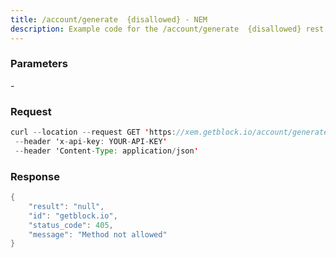 ```yaml
---
title: /account/generate  {disallowed} - NEM
description: Example code for the /account/generate  {disallowed} rest method. Сomplete guide on how to use /account/generate  {disallowed} rest in GetBlock.io Web3 documentation.
---
```


### Parameters


\-

### Request

``` java
curl --location --request GET 'https://xem.getblock.io/account/generate'
 --header 'x-api-key: YOUR-API-KEY'
 --header 'Content-Type: application/json'
```

###  Response

``` java
{
    "result": "null",
    "id": "getblock.io",
    "status_code": 405,
    "message": "Method not allowed"
}
```

